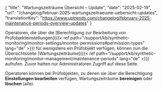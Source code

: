 {
  "title": "Wartungszeiträume Übersicht – Update",
  "date": "2025-02-19",
  "url": "/changelog/februar-2025-wartungszeitraeume-uebersicht-updates",
  "translationKey": "https://www.uptrends.com/changelog/february-2025-maintenance-periods-overview-updates"
}

Operatoren, die über die [Berechtigung zur Bearbeitung von Prüfobjekteinstellungen]({{< ref path="/support/kb/synthetic-monitoring/monitor-settings/monitor-permissions#permission-types" lang="de" >}}) für wenigstens ein Prüfobjekt verfügen, können nun die Übersichtsseite [Wartungszeiträume]({{< ref path="/support/kb/synthetic-monitoring/monitor-management/maintenance-periods" lang="de" >}}) aufrufen. Zuvor hatten nur Administratoren Zugriff auf diese Seite.

Operatoren können bei Prüfobjekten, zu denen sie über die Berechtigung **Einstellungen bearbeiten** verfügen, Wartungszeiträume **bereinigen** oder **löschen** (alle).
